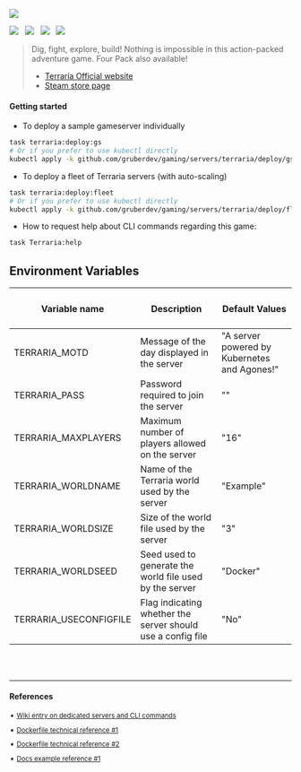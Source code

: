 ![][terraria-logo]

![][badge-img] &nbsp; ![][size-badge] &nbsp; ![][pulls-badge] &nbsp; ![][status-badge]

> Dig, fight, explore, build! Nothing is impossible in this action-packed adventure game. Four Pack also available!
>
>
>
> - [Terraria Official website][website-uri]
> - [Steam store page][steam-uri]

#### Getting started

- To deploy a sample gameserver individually
```bash
task terraria:deploy:gs
# Or if you prefer to use kubectl directly
kubectl apply -k github.com/gruberdev/gaming/servers/terraria/deploy/gs
```

- To deploy a fleet of Terraria servers (with auto-scaling)
```bash
task terraria:deploy:fleet
# Or if you prefer to use kubectl directly
kubectl apply -k github.com/gruberdev/gaming/servers/terraria/deploy/fleet
```

- How to request help about CLI commands regarding this game:

```bash
task Terraria:help
```


## Environment Variables

| <h4>Variable name</h3>    | <h4>**Description**</h4> | <h4>**Default Values**</h4> |
|-----------------------|----------------------------------------------------------|---------------|
| TERRARIA_MOTD         | Message of the day displayed in the server               | "A server powered by Kubernetes and Agones!" |
| TERRARIA_PASS         | Password required to join the server                      | ""            |
| TERRARIA_MAXPLAYERS   | Maximum number of players allowed on the server           | "16"          |
| TERRARIA_WORLDNAME    | Name of the Terraria world used by the server                 | "Example"     |
| TERRARIA_WORLDSIZE    | Size of the world file used by the server                 | "3"           |
| TERRARIA_WORLDSEED    | Seed used to generate the world file used by the server   | "Docker"      |
| TERRARIA_USECONFIGFILE| Flag indicating whether the server should use a config file| "No"          |


<br>
<br>

---
#### References

<sub>

➧  [Wiki entry on dedicated servers and CLI commands][wiki-uri]

➧  [Dockerfile technical reference #1][repo-1]

➧  [Dockerfile technical reference #2][repo-2]

➧  [Docs example reference #1][docs-1]

</sub>

[wiki-uri]: https://terraria.fandom.com/wiki/Server
[repo-1]: https://github.com/JACOBSMILE/terraria1.4
[repo-2]: https://github.com/beardedio/terraria/blob/main/containers/vanilla/1.4.4.9/Dockerfile
[terraria-logo]: https://static.wikia.nocookie.net/terraria_gamepedia/images/7/7a/Terraria-official-website-2014.png
[docs-1]: https://github.com/googleforgames/agones/tree/release-1.30.0/examples/xonotic
[badge-img]: https://img.shields.io/docker/v/grubertech/terraria?arch=amd64&label=latest%20version&sort=date&style=flat-square
[size-badge]: https://img.shields.io/docker/image-size/grubertech/terraria?label=image%20size&sort=date&style=flat-square
[pulls-badge]: https://img.shields.io/docker/pulls/grubertech/terraria.svg?style=flat-square
[status-badge]: https://img.shields.io/maintenance/yes/2023?style=flat-square
[steam-uri]: https://store.steampowered.com/app/105600/Terraria/
[website-uri]: https://forums.terraria.org/index.php
